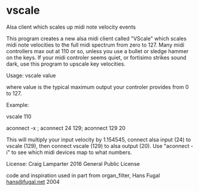 # vscale

Alsa client which scales up midi note velocity events


   This program creates a new alsa midi client called "VScale"
   which scales midi note velocities to the full midi spectrum from
   zero to 127.  Many midi controllers max out at 110 or so,
   unless you use a bullet or sledge hammer on the keys.  If
   your midi controler seems quiet, or fortisimo strikes sound
   dark, use this program to upscale key velocities.

Usage:
   vscale value

   where value is the typical maximum output your controler
   provides from 0 to 127.

Example:

   vscale 110

   aconnect -x ; aconnect 24 129; aconnect 129 20

   This will multiply your input velocity by 1.154545,
   connect alsa input (24) to vscale (129), then connect
   vscale (129) to alsa output (20).   Use "aconnect -i"
   to see which midi devices map to what numbers.

License:
   Craig Lamparter 2016  General Public License

   code and inspiration used in part from organ_filter,
                    Hans Fugal <hans@fugal.net>  2004

